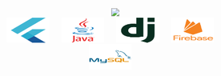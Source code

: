 
<div align="center">
<a href="https://github.com/DenverCoder1/readme-typing-svg"><img src="https://readme-typing-svg.demolab.com?&font=monospace&color=abcdef&size=37&height=90&width=800&duration=1000&pause=1000&center=true&lines=Hey, I'm Victor!;I'm+a+FullStack+Developer;I'm+also+a+graduated+Software+Engineer!"/></a>
</div>
<div align="center">
<img src="https://github.com/devicons/devicon/blob/master/icons/flutter/flutter-original.svg" style="width: 17%" height="50"/> &nbsp;&nbsp;&nbsp;&nbsp;
<img src="https://github.com/devicons/devicon/blob/master/icons/java/java-original-wordmark.svg" style="width: 17%" height="50"/> &nbsp;&nbsp;&nbsp;&nbsp;
<img src="https://github.com/devicons/devicon/blob/master/icons/django/django-plain.svg" style="width: 17%" height="50"/> &nbsp;&nbsp;&nbsp;&nbsp;
<img src="https://github.com/devicons/devicon/blob/master/icons/firebase/firebase-plain-wordmark.svg" style="width: 17%" height="50"/> &nbsp;&nbsp;&nbsp;&nbsp;
<img src="https://github.com/devicons/devicon/blob/master/icons/mysql/mysql-original-wordmark.svg" style="width: 17%" height="50"/> &nbsp;&nbsp;&nbsp;&nbsp;
</div>

